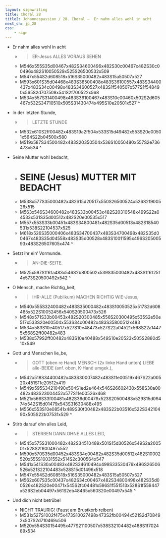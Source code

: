 ```yaml
---
layout: signwriting
title: Choral 28
title2: Johannespassion / 28. Choral –  Er nahm alles wohl in acht
next_ch: jp_28
css:
    - sign
---
```


<!--
https://www.signbank.org/signpuddle2.0/searchword.php
https://www.sutton-signwriting.io/signmaker
-->

<!--
Er nahm alles wohl in acht
in der letzten Stunde,
seine Mutter noch bedacht,
setzt ihr ein Vormunde.
o Mensch mache Richtigkeit,
Gott und Menschen liebe,
stirb darauf ohn alles Leid,
und dich nicht betrübe.
-->
 
- Er  nahm alles    wohl   in  acht
    + > ER-Jesus ALLES VORAUS SEHEN
    + M546x555S35d00467x482S34600496x482S30c00467x482S30c00496x482S10050529x525S26500532x509
    + M547x554S2d608518x516S35000482x483S15a50507x527
    + M593x601S35d04468x483S36500408x483S36100557x483S34400437x483S34c00498x483S34600527x483S1f540507x577S1f548490x565S2d707508x541S2f700522x568
    + M534x557S31400498x483S36100467x483S10e00460x502S2d605467x532S34710510x505S31430474x495S10e20501x527
^

- In der letzten   Stunde,
    + > LETZTE STUNDE
    + M532x610S2ff00482x483S19a2f504x533S15d49482x553S20e00501x564S22b04500x580
    + M519x587S34500482x483S20350504x536S10050480x557S2e736473x534
^

- Seine  Mutter     wohl bedacht,
    + # SEINE (Jesus) MUTTER MIT  BEDACHT
    + M538x577S35000482x482S15d20517x550S26500524x526S2f900526x515
    + M563x546S34600482x483S33b00453x482S20310548x499S22a04533x531S35d00512x482S20e00535x517
    + M557x553S33b00451x483S34800481x482S35d00513x482S18540531x538S22104537x525
    + M618x526S35000406x483S34700437x483S34700498x482S35d00467x483S35d04558x483S35d00528x483S10011595x496S20500593x483S26507605x474
^

- Setzt ihr ein‘ Vormunde.
    + > AN-DIE-SEITE. 
    + M525x597S1f61a483x546S2b800502x539S35000482x483S1f612514x573S20500492x542
^

- O Mensch, mache     Richtig_keit,
    + > IHR-ALLE  (Publikum) MACHEN RICHTIG WIE-Jesus,
    + M540x555S32400482x483S35000482x483S10050525x517S2d608485x522S10052456x540S20500473x526
    + M548x571S33b00453x482S20300485x556S20300495x535S2e50e517x533S20e00504x553S34c00482x483S35800512x483
    + M534x583S10e40517x527S10e48473x527S22a04521x568S22a14475x568S2ff00482x483
    + M538x579S2ff00482x483S10e40488x549S10e20523x505S2880d510x549

- Gott und Menschen lie_be,
    + > GOTT (oben re Hand)      MENSCH (2x linke Hand unten)  LIEBE alle-BEIDE (anf. oben, K-Hand umgek.),
    + M542x518S34400482x483S30007482x483S11e00519x467S22a00520x451S11e20512x419
    + M549x595S34210490x504S1ed2e464x546S26602430x558S30a00482x483S23004452x577S11e00526x468
    + M521x566S33f00481x482S36d00479x523S20500483x529S15d09474x542S15d01479x543S31630488x495
    + M556x553S10e08541x489S30f00482x483S22b03516x522S34210490x505S22b07531x529
^

-  Stirb darauf ohn    alles    Leid,
    + > STERBEN DANN OHNE ALLES LEID,
    + M545x575S31000482x482S34510489x501S15d30526x549S2a200501x528S2f900497x552
    + M590x570S35d00452x483S34c00482x482S35d00512x482S10002520x555S10031552x514S2c300564x547
    + M541x541S30a00483x482S34610494x499S33530476x496S26506526x521S22104483x528S15d01496x518
    + M547x554S2d608518x516S35000482x483S15a50507x527
    + M562x607S35c00437x482S34c00467x482S34800498x482S35d00526x482S20e00471x545S2fc04481x596S1f551513x528S1f559447x526S2eb04497x561S2eb48465x560S20e00497x545
^

- Und dich nicht      betrübe!
    + NICHT   TRAURIG!  (Faust am Brustkorb reiben)          
    + M531x527S1002f475x473S10027498x473S2fb00494x521S2d708492x507S2d710469x506
    + M520x554S30154495x477S21100507x538S32104482x488S1f702489x534

